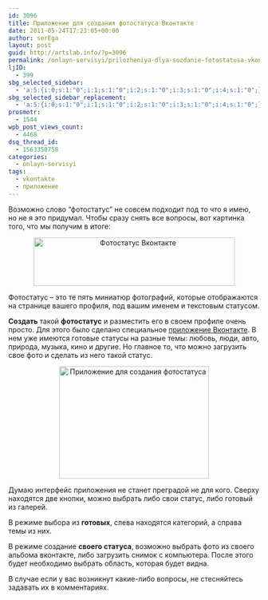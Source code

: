 ```yaml
---
id: 3096
title: Приложение для создания фотостатуса Вконтакте
date: 2011-05-24T17:23:05+00:00
author: serEga
layout: post
guid: http://artslab.info/?p=3096
permalink: /onlayn-servisyi/prilozheniya-dlya-sozdanie-fotostatusa-vkontakte/
ljID:
  - 399
sbg_selected_sidebar:
  - 'a:5:{i:0;s:1:"0";i:1;s:1:"0";i:2;s:1:"0";i:3;s:1:"0";i:4;s:1:"0";}'
sbg_selected_sidebar_replacement:
  - 'a:5:{i:0;s:1:"0";i:1;s:1:"0";i:2;s:1:"0";i:3;s:1:"0";i:4;s:1:"0";}'
prosmotr:
  - 1544
wpb_post_views_count:
  - 4468
dsq_thread_id:
  - 1563358758
categories:
  - onlayn-servisyi
tags:
  - vkontakte
  - приложение
---
```

Возможно слово &#8220;фотостатус&#8221; не совсем подходит под то что я имею, но не я это придумал. Чтобы сразу снять все вопросы, вот картинка того, что мы получим в итоге:

<center>
  <img src="{{site.img_cdn}}/photostatus_vkonakte.jpg" alt="Фотостатус Вконтакте" title="photostatus_vkonakte" width="403" height="97" class="alignnone size-full wp-image-3108" />
</center>

Фотостатус &#8211; это те пять миниатюр фотографий, которые отображаются на странице вашего профиля, под вашим именем и текстовым статусом.

**Создать** такой **фотостатус** и разместить его в своем профиле очень просто. Для этого было сделано специальное [приложение Вконтакте](http://vkontakte.ru/app2175066). В нем уже имеются готовые статусы на разные темы: любовь, люди, авто, природа, музыка, кино и другие. Но главное то, что можно загрузить свое фото и сделать из него такой статус.

<center>
  <a href="{{site.img_cdn}}/fotostatus_prilojenie.jpg"><img src="{{site.img_cdn}}/fotostatus_prilojenie-300x225.jpg" alt="Приложение для создания фотостатуса" title="fotostatus_prilojenie" width="300" height="225" class="alignnone size-medium wp-image-3107" srcset="{{site.img_cdn}}/fotostatus_prilojenie-300x225.jpg 300w, {{site.img_cdn}}/fotostatus_prilojenie.jpg 626w" sizes="(max-width: 300px) 100vw, 300px" /></a>
</center>

Думаю интерфейс приложения не станет преградой не для кого. Сверху находятся две кнопки, можно выбрать либо свои статус, либо готовый из галерей.

В режиме выбора из **готовых**, слева находятся категорий, а справа темы из них.

В режиме создание **своего статуса**, возможно выбрать фото из своего альбома вконтакте, либо загрузить снимок с компьютера. После этого будет необходимо выбрать область, которая будет видна.

В случае если у вас возникнут какие-либо вопросы, не стесняйтесь задавать их в комментариях.